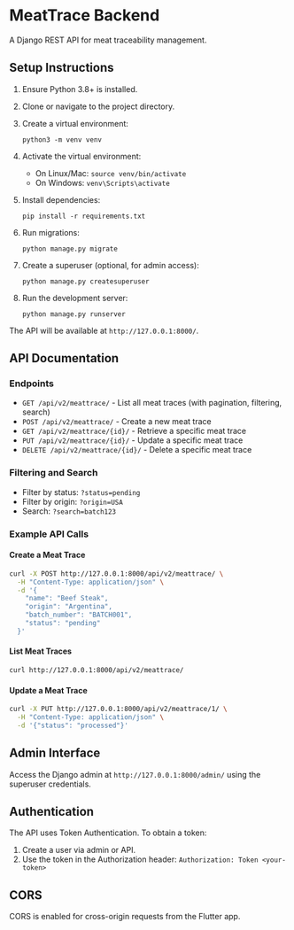 # MeatTrace Backend

A Django REST API for meat traceability management.

## Setup Instructions

1. Ensure Python 3.8+ is installed.

2. Clone or navigate to the project directory.

3. Create a virtual environment:
   ```
   python3 -m venv venv
   ```

4. Activate the virtual environment:
   - On Linux/Mac: `source venv/bin/activate`
   - On Windows: `venv\Scripts\activate`

5. Install dependencies:
   ```
   pip install -r requirements.txt
   ```

6. Run migrations:
   ```
   python manage.py migrate
   ```

7. Create a superuser (optional, for admin access):
   ```
   python manage.py createsuperuser
   ```

8. Run the development server:
   ```
   python manage.py runserver
   ```

The API will be available at `http://127.0.0.1:8000/`.

## API Documentation

### Endpoints

- `GET /api/v2/meattrace/` - List all meat traces (with pagination, filtering, search)
- `POST /api/v2/meattrace/` - Create a new meat trace
- `GET /api/v2/meattrace/{id}/` - Retrieve a specific meat trace
- `PUT /api/v2/meattrace/{id}/` - Update a specific meat trace
- `DELETE /api/v2/meattrace/{id}/` - Delete a specific meat trace

### Filtering and Search

- Filter by status: `?status=pending`
- Filter by origin: `?origin=USA`
- Search: `?search=batch123`

### Example API Calls

#### Create a Meat Trace
```bash
curl -X POST http://127.0.0.1:8000/api/v2/meattrace/ \
  -H "Content-Type: application/json" \
  -d '{
    "name": "Beef Steak",
    "origin": "Argentina",
    "batch_number": "BATCH001",
    "status": "pending"
  }'
```

#### List Meat Traces
```bash
curl http://127.0.0.1:8000/api/v2/meattrace/
```

#### Update a Meat Trace
```bash
curl -X PUT http://127.0.0.1:8000/api/v2/meattrace/1/ \
  -H "Content-Type: application/json" \
  -d '{"status": "processed"}'
```

## Admin Interface

Access the Django admin at `http://127.0.0.1:8000/admin/` using the superuser credentials.

## Authentication

The API uses Token Authentication. To obtain a token:

1. Create a user via admin or API.
2. Use the token in the Authorization header: `Authorization: Token <your-token>`

## CORS

CORS is enabled for cross-origin requests from the Flutter app.